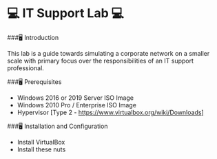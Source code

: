 #	💻 IT Support Lab 💻

###🖥 Introduction 

This lab is a guide towards simulating a corporate network on a smaller scale with primary focus over the responsibilities of an IT support professional.

###🖥 Prerequisites

- Windows 2016 or 2019 Server ISO Image
- Windows 2010 Pro / Enterprise ISO Image
- Hypervisor [Type 2 - https://www.virtualbox.org/wiki/Downloads]


###🖥 Installation and Configuration

- Install VirtualBox
- Install these nuts

